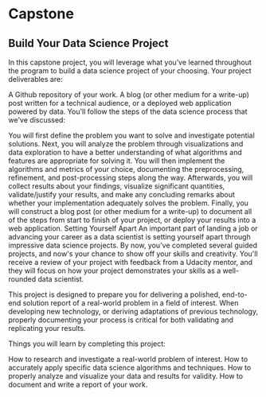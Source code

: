 # Capstone

## Build Your Data Science Project
In this capstone project, you will leverage what you’ve learned throughout the program to build a data science project of your choosing. Your project deliverables are:

A Github repository of your work.
A blog (or other medium for a write-up) post written for a technical audience, or a deployed web application powered by data.
You'll follow the steps of the data science process that we've discussed:

You will first define the problem you want to solve and investigate potential solutions.
Next, you will analyze the problem through visualizations and data exploration to have a better understanding of what algorithms and features are appropriate for solving it.
You will then implement the algorithms and metrics of your choice, documenting the preprocessing, refinement, and post-processing steps along the way.
Afterwards, you will collect results about your findings, visualize significant quantities, validate/justify your results, and make any concluding remarks about whether your implementation adequately solves the problem.
Finally, you will construct a blog post (or other medium for a write-up) to document all of the steps from start to finish of your project, or deploy your results into a web application.
Setting Yourself Apart
An important part of landing a job or advancing your career as a data scientist is setting yourself apart through impressive data science projects. By now, you've completed several guided projects, and now's your chance to show off your skills and creativity. You'll receive a review of your project with feedback from a Udacity mentor, and they will focus on how your project demonstrates your skills as a well-rounded data scientist.

This project is designed to prepare you for delivering a polished, end-to-end solution report of a real-world problem in a field of interest. When developing new technology, or deriving adaptations of previous technology, properly documenting your process is critical for both validating and replicating your results.

Things you will learn by completing this project:

How to research and investigate a real-world problem of interest.
How to accurately apply specific data science algorithms and techniques.
How to properly analyze and visualize your data and results for validity.
How to document and write a report of your work.
